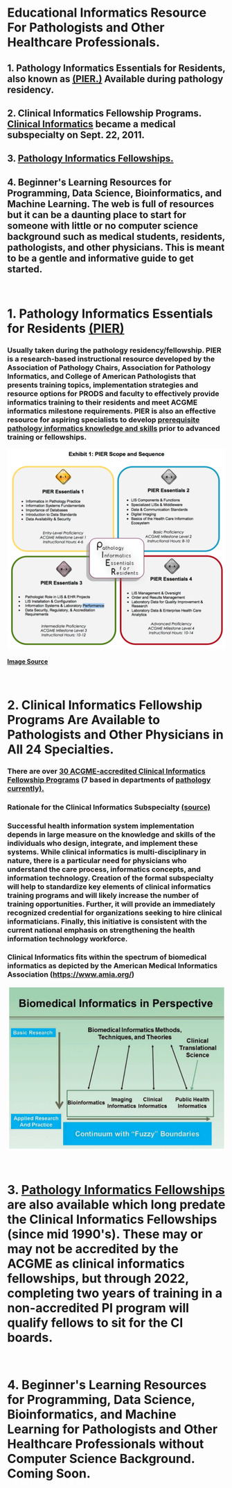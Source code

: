 # Educational Informatics Resource For Pathologists and Other Healthcare Professionals.

## 1. Pathology Informatics Essentials for Residents, also known as [(PIER.)](https://www.apcprods.org/m-pier)  Available during pathology residency.
## 2. Clinical Informatics Fellowship Programs.  [Clinical Informatics](https://www.amia.org/news-and-publications/press-release/ci-is-subspecialty) became a medical subspecialty on Sept. 22, 2011.
## 3. [Pathology Informatics Fellowships.](https://www.pathologyinformatics.org/pathology_informatics_training.php)
## 4. Beginner's Learning Resources for Programming, Data Science, Bioinformatics, and Machine Learning. The web is full of resources but it can be a daunting place to start for someone with little or no computer science background such as medical students, residents, pathologists, and other physicians. This is meant to be a gentle and informative guide to get started.  
&nbsp;  

# 1. Pathology Informatics Essentials for Residents [(PIER)](https://www.apcprods.org/m-pier)

### Usually taken during the pathology residency/fellowship. PIER is a research-based instructional resource developed by the Association of Pathology Chairs, Association for Pathology Informatics, and College of American Pathologists that presents training topics, implementation strategies and resource options for PRODS and faculty to effectively provide informatics training to their residents and meet ACGME informatics milestone requirements. PIER is also an effective resource for aspiring specialists to develop [prerequisite pathology informatics knowledge and skills](https://www.pathologyinformatics.org/pier_and_api.php) prior to advanced training or fellowships.

![Image](https://github.com/jongtaek-kim/Informatics-Resource-For-Pathologists/blob/master/docs/images/PIEREssentials.png?raw=true)
#### [Image Source](https://www.pathologyinformatics.org/pier_and_api.php)

&nbsp;  
# 2. Clinical Informatics Fellowship Programs Are Available to Pathologists and Other Physicians in All 24 Specialties.

### There are over [30 ACGME-accredited Clinical Informatics Fellowship Programs](https://dev.amia.org/membership/academic-forum/clinical-informatics-fellowships) (7 based in departments of [pathology currently).](https://apps.acgme.org/ads/Public/Programs/Search?stateId=&specialtyId=383&specialtyCategoryTypeId=&numCode=&city=)
### Rationale for the Clinical Informatics Subspecialty [(source)](https://www.amia.org/clinical-informatics-board-review-course/history)
### Successful health information system implementation depends in large measure on the knowledge and skills of the individuals who design, integrate, and implement these systems. While clinical informatics is multi-disciplinary in nature, there is a particular need for physicians who understand the care process, informatics concepts, and information technology. Creation of the formal subspecialty will help to standardize key elements of clinical informatics training programs and will likely increase the number of training opportunities. Further, it will provide an immediately recognized credential for organizations seeking to hire clinical informaticians. Finally, this initiative is consistent with the current national emphasis on strengthening the health information technology workforce.

### Clinical Informatics fits within the spectrum of biomedical informatics as depicted by the American Medical Informatics Association (https://www.amia.org/)
![Image](https://github.com/jongtaek-kim/Informatics-Resource-For-Pathologists/blob/master/docs/images/Biomedical%20Informatics.png?raw=true)

&nbsp;  
# 3. [Pathology Informatics Fellowships](https://www.pathologyinformatics.org/pathology_informatics_training.php) are also available which long predate the Clinical Informatics Fellowships (since mid 1990's).  These may or may not be accredited by the ACGME as clinical informatics fellowships, but through 2022, completing two years of training in a non-accredited PI program will qualify fellows to sit for the CI boards.
&nbsp;  

# 4. Beginner's Learning Resources for Programming, Data Science, Bioinformatics, and Machine Learning for Pathologists and Other Healthcare Professionals without Computer Science Background. Coming Soon.
